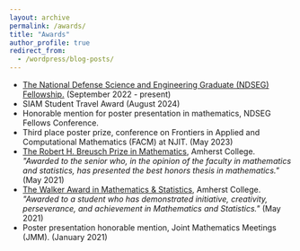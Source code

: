 ```yaml
---
layout: archive
permalink: /awards/
title: "Awards"
author_profile: true
redirect_from:
  - /wordpress/blog-posts/
---
```


* [The National Defense Science and Engineering Graduate (NDSEG) Fellowship.](https://ndseg.sysplus.com/)   (September 2022 - present)
* SIAM Student Travel Award (August 2024)
* Honorable mention for poster presentation in mathematics, NDSEG Fellows Conference.
* Third place poster prize, conference on Frontiers in Applied and Computational Mathematics (FACM) at NJIT. (May 2023) 
* [The Robert H. Breusch Prize in Mathematics](https://www.amherst.edu/academiclife/departments/mathematics-statistics/about-the-department/prizes_and_awards#breusch), Amherst College.   *"Awarded to the senior who, in the opinion of the faculty in mathematics and statistics, has presented the best honors thesis in mathematics."* (May 2021)
* [The Walker Award in Mathematics & Statistics](https://www.amherst.edu/academiclife/departments/mathematics-statistics/about-the-department/prizes_and_awards#walkeraward), Amherst College. *"Awarded to a student who has demonstrated initiative, creativity, perseverance, and achievement in Mathematics and Statistics."* (May 2021)
* Poster presentation honorable mention, Joint Mathematics Meetings (JMM). (January 2021)
